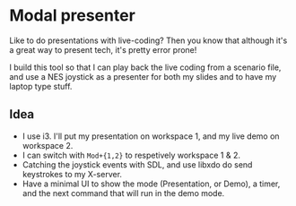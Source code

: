 # Modal presenter

Like to do presentations with live-coding? Then you know that although it's a great way to present tech, it's pretty error prone!

I build this tool so that I can play back the live coding from a scenario file, and use a NES joystick as a presenter for both my slides and to have my laptop type stuff.

## Idea
- I use i3. I'll put my presentation on workspace 1, and my live demo on workspace 2.
- I can switch with `Mod+{1,2}` to respetively workspace 1 & 2.
- Catching the joystick events with SDL, and use libxdo do send keystrokes to my X-server.
- Have a minimal UI to show the mode (Presentation, or Demo), a timer, and the next command that will run in the demo mode.
